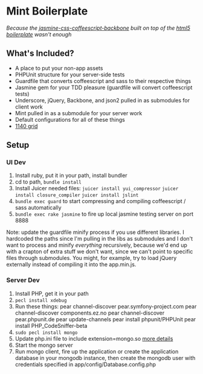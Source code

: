 Mint Boilerplate
================

*Because the [jasmine-css-coffeescript-backbone](https://github.com/ajacksified/Jasmine-Backbone-SASS-HTML5-Boilerplate)
built on top of the [html5 boilerplate](http://html5boilerplate.com/) wasn't enough*

## What's Included?

* A place to put your non-app assets
* PHPUnit structure for your server-side tests
* Guardfile that converts coffeescript and sass to their respective things
* Jasmine gem for your TDD pleasure (guardfile will convert coffeescript tests)
* Underscore, jQuery, Backbone, and json2 pulled in as submodules for client work
* Mint pulled in as a submodule for your server work
* Default configurations for all of these things
* [1140 grid](http://cssgrid.net/)

## Setup

### UI Dev

1. Install ruby, put it in your path, install bundler
2. cd to path, `bundle install`
3. Install Juicer needed files: `juicer install yui_compressor` `juicer install closure_compiler` `juicer install jslint`
4. `bundle exec guard` to start compressing and compiling coffeescript / sass automatically
5. `bundle exec rake jasmine` to fire up local jasmine testing server on port 8888

Note: update the guardfile minify process if you use different libraries. I
hardcoded the paths since I'm pulling in the libs as submodules and I don't
want to process and minify *everything* recursively, because we'd end up with
a crapton of extra stuff we don't want, since we can't point to specific files
through submodules. You might, for example, try to load jQuery externally
instead of compiling it into the app.min.js.

### Server Dev

1. Install PHP, get it in your path
2. `pecl install xdebug`
3. Run these things:
    pear channel-discover pear.symfony-project.com
    pear channel-discover components.ez.no
    pear channel-discover pear.phpunit.de
    pear update-channels
    pear install phpunit/PHPUnit
    pear install PHP_CodeSniffer-beta
4. `sudo pecl install mongo`
5. Update php.ini file to include extension=mongo.so [more details](http://www.mongodb.org/display/DOCS/PHP+Language+Center)
6. Start the mongo server
7. Run mongo client, fire up the application or create the application database in your mongodb instance, then create
the mongodb user with credentials specified in app/config/Database.config.php
